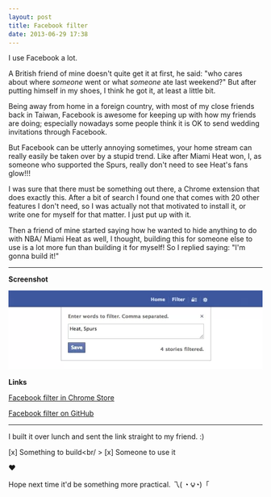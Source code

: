 ```yaml
---
layout: post
title: Facebook filter
date: 2013-06-29 17:38
---
```


I use Facebook a lot. 

A British friend of mine doesn't quite get it at first, he said: "who cares about where _someone_ went or what _someone_ ate last weekend?" But after putting himself in my shoes, I think he got it, at least a little bit.

Being away from home in a foreign country, with most of my close friends back in Taiwan, Facebook is awesome for keeping up with how my friends are doing; especially nowadays some people think it is OK to send wedding invitations through Facebook.

But Facebook can be utterly annoying sometimes, your home stream can really easily be taken over by a stupid trend. Like after Miami Heat won, I, as someone who supported the Spurs, really don't need to see Heat's fans glow!!!

I was sure that there must be something out there, a Chrome extension that does exactly this. After a bit of search I found one that comes with 20 other features I don't need, so I was actually not that motivated to install it, or write one for myself for that matter. I just put up with it. 

Then a friend of mine started saying how he wanted to hide anything to do with NBA/ Miami Heat as well, I thought, building this for someone else to use is a lot more fun than building it for myself! So I replied saying: "I'm gonna build it!"

---

**Screenshot**

![](/images/13063001.png)

**Links**

<a href="https://chrome.google.com/webstore/detail/filter/ongmpdiioadbiooegapnhbfglmaacpcd" class="big-button green">Facebook filter in Chrome Store</a>

<a href="https://github.com/muan/filter" class="big-button red">Facebook filter on GitHub</a>

---

I built it over lunch and sent the link straight to my friend. :)

[x] Something to build<br/ >
[x] Someone to use it

♥

Hope next time it'd be something more practical. 乁( ◔ ౪◔)「 